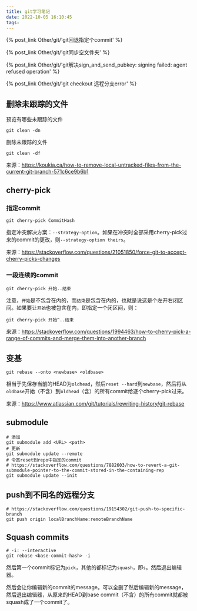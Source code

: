 ```yaml
---
title: git学习笔记
date: 2022-10-05 16:10:45
tags:
---
```


{% post_link Other/git/'git回退指定个commit' %}

{% post_link Other/git/'git同步空文件夹' %}

{% post_link Other/git/'git解决sign_and_send_pubkey: signing failed: agent refused operation' %}

{% post_link Other/git/'git checkout 远程分支error' %}

## 删除未跟踪的文件

预览有哪些未跟踪的文件

```shell
git clean -dn
```

删除未跟踪的文件

```shell
git clean -df
```

来源：<https://koukia.ca/how-to-remove-local-untracked-files-from-the-current-git-branch-571c6ce9b6b1>

## cherry-pick

### 指定commit

```shell
git cherry-pick CommitHash
```

指定冲突解决方案：`--strategy-option`。如果在冲突时全部采用cherry-pick过来的commit的更改，则`--strategy-option theirs`。

来源：<https://stackoverflow.com/questions/21051850/force-git-to-accept-cherry-picks-changes>

### 一段连续的commit

```shell
git cherry-pick 开始..结束
```

注意，`开始`是不包含在内的，而`结束`是包含在内的，也就是说这是个左开右闭区间。如果要让`开始`也被包含在内，即指定一个闭区间，则：

```shell
git cherry-pick 开始^..结束
```

来源：<https://stackoverflow.com/questions/1994463/how-to-cherry-pick-a-range-of-commits-and-merge-them-into-another-branch>

## 变基

```shell
git rebase --onto <newbase> <oldbase>
```

相当于先保存当前的HEAD为`oldhead`，然后`reset --hard`到`newbase`，然后将从`oldbase`开始（不含）到`oldhead`（含）的所有commit给逐个cherry-pick过来。

来源：<https://www.atlassian.com/git/tutorials/rewriting-history/git-rebase>

## submodule

```shell
# 添加
git submodule add <URL> <path>
# 更新
git submodule update --remote
# 令其reset到repo中指定的commit
# https://stackoverflow.com/questions/7882603/how-to-revert-a-git-submodule-pointer-to-the-commit-stored-in-the-containing-rep
git submodule update --init
```

## push到不同名的远程分支

```shell
# https://stackoverflow.com/questions/19154302/git-push-to-specific-branch
git push origin localBranchName:remoteBranchName
```

## Squash commits

```shell
# -i: --interactive
git rebase <base-commit-hash> -i
```

然后第一个commit标记为`pick`，其他的都标记为`squash`，即`s`。然后退出编辑器。

然后会让你编辑新的commit的message。可以全删了然后编辑新的message，然后退出编辑器，从原来的HEAD到base commit（不含）的所有commit就都被squash成了一个commit了。
